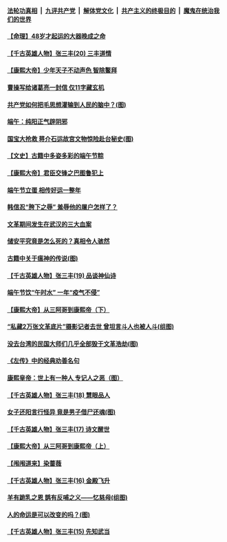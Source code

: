 ####  [法轮功真相](../../../../basic/blob/master/README.md?t=06281902) &nbsp;|&nbsp; [九评共产党](../../../../9ping.md/blob/master/README.md?t=06281902) &nbsp;|&nbsp; [解体党文化](../../../../jtdwh.md/blob/master/README.md?t=06281902)  &nbsp;|&nbsp; [共产主义的终极目的](../../../../gczydzjmd.md/blob/master/README.md?t=06281902) &nbsp;|&nbsp; [魔鬼在统治我们的世界](../../../../mgztzwmdsj.md/blob/master/README.md?t=06281902) 

#### [【命理】48岁才起运的大器晚成之命](../pages/prog647/a102881385.md?t=06281902) 

#### [【千古英雄人物】张三丰(20) 三丰道情](../pages/prog647/a102881291.md?t=06281902) 

#### [【康熙大帝】少年天子不动声色 智除鳌拜](../pages/prog647/a102881250.md?t=06281902) 

#### [曹操写给诸葛亮一封信 仅11字藏玄机](../pages/prog647/a102880766.md?t=06281902) 

#### [共产党如何把毛思想灌输到人民的脑中？(图)](../pages/prog647/a102880751.md?t=06281902) 

#### [端午：纯阳正气辟阴邪](../pages/prog647/a102880609.md?t=06281902) 

#### [国宝大抢救 蒋介石运故宫文物惊险赴台秘史(图)](../pages/prog647/a102879919.md?t=06281902) 

#### [【文史】古籍中多姿多彩的端午节粽](../pages/prog647/a102879828.md?t=06281902) 

#### [【康熙大帝】君臣交锋之巴图鲁犯上](../pages/prog647/a102879753.md?t=06281902) 

#### [端午节立蛋 相传好运一整年](../pages/prog647/a102879414.md?t=06281902) 

#### [韩信忍“胯下之辱” 羞辱他的屠户怎样了？](../pages/prog647/a102879267.md?t=06281902) 

#### [文革期间发生在武汉的三大血案](../pages/prog647/a102879261.md?t=06281902) 

#### [储安平究竟是怎么死的？真相令人骇然](../pages/prog647/a102879255.md?t=06281902) 

#### [古籍中关于瘟神的传说(图)](../pages/prog647/a102879183.md?t=06281902) 

#### [【千古英雄人物】张三丰(19) 品谈神仙诗](../pages/prog647/a102879036.md?t=06281902) 

#### [端午节饮“午时水” 一年“疫气不侵”](../pages/prog647/a102878487.md?t=06281902) 

#### [【康熙大帝】从三阿哥到康熙帝（下）](../pages/prog647/a102878867.md?t=06281902) 

#### [“私藏2万张文革底片”摄影记者去世 曾坦言斗人也被人斗(组图)](../pages/prog647/a102878442.md?t=06281902) 

#### [没去台湾的民国大师们几乎全部毁于文革浩劫(图)](../pages/prog647/a102878438.md?t=06281902) 

#### [《左传》中的经典劝善名句](../pages/prog647/a102877510.md?t=06281902) 

#### [康熙皇帝：世上有一种人 专记人之恶（图）](../pages/prog647/a102877478.md?t=06281902) 

#### [【千古英雄人物】张三丰(18) 慧眼品人](../pages/prog647/a102877321.md?t=06281902) 

#### [女子还阳言行怪异 竟是男子借尸还魂(图)](../pages/prog647/a102876593.md?t=06281902) 

#### [【千古英雄人物】张三丰(17) 诗文醒世](../pages/prog647/a102876526.md?t=06281902) 

#### [【康熙大帝】从三阿哥到康熙帝（上）](../pages/prog647/a102876250.md?t=06281902) 

#### [【闱闱道来】染蔷薇](../pages/prog647/a102876076.md?t=06281902) 

#### [【千古英雄人物】张三丰(16) 金殿飞升](../pages/prog647/a102876032.md?t=06281902) 

#### [羊有跪乳之恩 鹊有反哺之义——忆慈母(组图)](../pages/prog647/a102875584.md?t=06281902) 

#### [人的命运是可以改变的吗？(图)](../pages/prog647/a102875576.md?t=06281902) 

#### [【千古英雄人物】张三丰(15) 先知武当](../pages/prog647/a102875425.md?t=06281902) 


